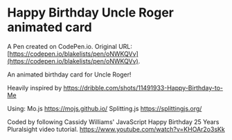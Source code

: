 # Happy Birthday Uncle Roger animated card

A Pen created on CodePen.io. Original URL: [https://codepen.io/blakelists/pen/oNWKQVv](https://codepen.io/blakelists/pen/oNWKQVv).

An animated birthday card for Uncle Roger!

Heavily inspired by https://dribble.com/shots/11491933-Happy-Birthday-to-Me

Using: 
Mo.js https://mojs.github.io/
Splitting.js https://splittingjs.org/

Coded by following Cassidy Williams' JavaScript Happy Birthday 25 Years Pluralsight video tutorial.
https://www.youtube.com/watch?v=KHOAr2o3sKk
